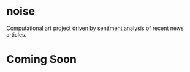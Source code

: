 # noise

Computational art project driven by sentiment analysis of recent news articles.

# Coming Soon
